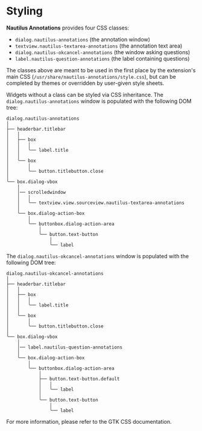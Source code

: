Styling
=======

**Nautilus Annotations** provides four CSS classes:

* `dialog.nautilus-annotations` (the annotation window)
* `textview.nautilus-textarea-annotations` (the annotation text area)
* `dialog.nautilus-okcancel-annotations` (the window asking questions)
* `label.nautilus-question-annotations` (the label containing questions)

The classes above are meant to be used in the first place by the extension's
main CSS (`/usr/share/nautilus-annotations/style.css`), but can be completed
by themes or overridden by user-given style sheets.

Widgets without a class can be styled via CSS inheritance. The
`dialog.nautilus-annotations` window is populated with the following DOM tree:

	dialog.nautilus-annotations
	│
	├── headerbar.titlebar
	│   │
	│   ├── box
	│   │   │
	│   │   ╰── label.title
	│   │
	│   ╰── box
	│       │
	│       ╰── button.titlebutton.close
	│
	╰── box.dialog-vbox
	    │
	    │── scrolledwindow
	    │   │
	    │   ╰── textview.view.sourceview.nautilus-textarea-annotations
	    │
	    ╰── box.dialog-action-box
	        │
	        ╰── buttonbox.dialog-action-area
	            │
	            ╰── button.text-button
	                │
	                ╰── label

The `dialog.nautilus-okcancel-annotations` window is populated with the
following DOM tree:

	dialog.nautilus-okcancel-annotations
	│
	├── headerbar.titlebar
	│   │
	│   ├── box
	│   │   │
	│   │   ╰── label.title
	│   │
	│   ╰── box
	│       │
	│       ╰── button.titlebutton.close
	│
	╰── box.dialog-vbox
	    │
	    │── label.nautilus-question-annotations
	    │
	    ╰── box.dialog-action-box
	        │
	        ╰── buttonbox.dialog-action-area
	            │
	            ├── button.text-button.default
	            │   │
	            │   ╰── label
	            │
	            ╰── button.text-button
	                │
	                ╰── label

For more information, please refer to the GTK CSS documentation.

